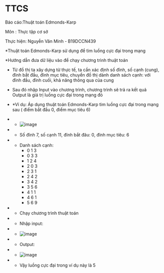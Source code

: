 # TTCS
Báo cáo:Thuật toán Edmonds-Karp

Môn : Thực tập cơ sở

Thực hiện: Nguyễn Văn Minh - B19DCCN439

*Thuật toán Edmonds-Karp sử dụng để tìm luồng cực đại trong mạng

*Hướng dẫn đưa dữ liệu vào để chạy chương trình thuật toán
- Từ đồ thị ta xây dựng từ thực tế, ta cần xác định số đỉnh, số cạnh (cung), đỉnh bắt đầu, đỉnh mục tiêu, chuyển đồ thị dành danh sách cạnh: với đỉnh đầu, đỉnh cuối, khả năng thông qua của cung
- Sau đó nhập Input vào chương trình, chương trình sẽ trả ra kết quả Output là giá trị luồng cực đại trong mạng đó
- *Ví dụ: Áp dụng thuật toán Edmonds-Karp tìm luồng cực đại trong mạng sau ( điểm bắt đầu 0, điểm mục tiêu 6)
- + ![image](https://user-images.githubusercontent.com/83805481/169513067-0a3271ea-4497-43c3-baf6-86625945c380.png)
- + Số đỉnh 7, số cạnh 11, đỉnh bắt đâu: 0, đỉnh mục tiêu: 6
- + Danh sách cạnh: 
      - 0 1 3
      - 0 3 3
      - 1 2 4
      - 2 0 3
      - 2 3 1
      - 2 4 2
      - 3 4 2
      - 3 5 6
      - 4 1 1
      - 4 6 1
      - 5 6 9

- + Chạy chương trình thuật toán
- + Nhập input:
- + ![image](https://user-images.githubusercontent.com/83805481/169515270-250bf566-c4a0-4e90-9a5a-aec4f8ba5a76.png)
- + Output: 
- + ![image](https://user-images.githubusercontent.com/83805481/169515455-ff49bdd5-66a2-4103-b041-e5e95207d1ed.png)
- + Vậy luồng cực đại trong ví dụ này là 5

